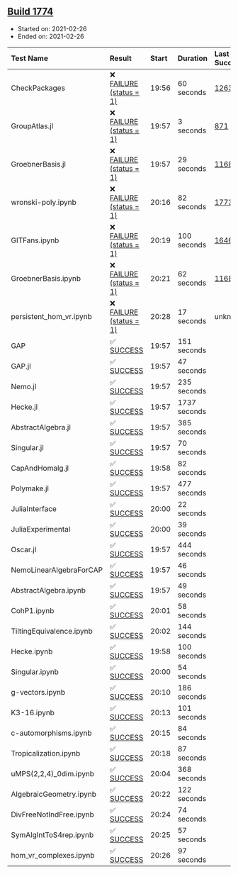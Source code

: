 ## [Build 1774](https://oscarci.mathematik.uni-kl.de/job/oscar-stable/1774/)

* Started on: 2021-02-26
* Ended on: 2021-02-26

| Test Name    | Result | Start | Duration | Last Success | First Failure |
|:-------------|:-------|:------|:---------|:-------------|:--------------|
| CheckPackages | ❌ [FAILURE (status = 1)](https://oscarci.mathematik.uni-kl.de/job/oscar-stable/1774/artifact/logs/build-1774/CheckPackages.log) | 19:56 | 60 seconds | [1263](https://oscarci.mathematik.uni-kl.de/job/oscar-stable/1263/) | [1264](https://oscarci.mathematik.uni-kl.de/job/oscar-stable/1264/) |
| GroupAtlas.jl | ❌ [FAILURE (status = 1)](https://oscarci.mathematik.uni-kl.de/job/oscar-stable/1774/artifact/logs/build-1774/GroupAtlas.jl.log) | 19:57 | 3 seconds | [871](https://oscarci.mathematik.uni-kl.de/job/oscar-stable/871/) | [872](https://oscarci.mathematik.uni-kl.de/job/oscar-stable/872/) |
| GroebnerBasis.jl | ❌ [FAILURE (status = 1)](https://oscarci.mathematik.uni-kl.de/job/oscar-stable/1774/artifact/logs/build-1774/GroebnerBasis.jl.log) | 19:57 | 29 seconds | [1168](https://oscarci.mathematik.uni-kl.de/job/oscar-stable/1168/) | [1169](https://oscarci.mathematik.uni-kl.de/job/oscar-stable/1169/) |
| wronski-poly.ipynb | ❌ [FAILURE (status = 1)](https://oscarci.mathematik.uni-kl.de/job/oscar-stable/1774/artifact/logs/build-1774/wronski-poly.ipynb.log) | 20:16 | 82 seconds | [1773](https://oscarci.mathematik.uni-kl.de/job/oscar-stable/1773/) | [1774](https://oscarci.mathematik.uni-kl.de/job/oscar-stable/1774/) |
| GITFans.ipynb | ❌ [FAILURE (status = 1)](https://oscarci.mathematik.uni-kl.de/job/oscar-stable/1774/artifact/logs/build-1774/GITFans.ipynb.log) | 20:19 | 100 seconds | [1646](https://oscarci.mathematik.uni-kl.de/job/oscar-stable/1646/) | [1647](https://oscarci.mathematik.uni-kl.de/job/oscar-stable/1647/) |
| GroebnerBasis.ipynb | ❌ [FAILURE (status = 1)](https://oscarci.mathematik.uni-kl.de/job/oscar-stable/1774/artifact/logs/build-1774/GroebnerBasis.ipynb.log) | 20:21 | 62 seconds | [1168](https://oscarci.mathematik.uni-kl.de/job/oscar-stable/1168/) | [1169](https://oscarci.mathematik.uni-kl.de/job/oscar-stable/1169/) |
| persistent_hom_vr.ipynb | ❌ [FAILURE (status = 1)](https://oscarci.mathematik.uni-kl.de/job/oscar-stable/1774/artifact/logs/build-1774/persistent_hom_vr.ipynb.log) | 20:28 | 17 seconds | unknown | unknown |
| GAP | ✅ [SUCCESS](https://oscarci.mathematik.uni-kl.de/job/oscar-stable/1774/artifact/logs/build-1774/GAP.log) | 19:57 | 151 seconds |  |  |
| GAP.jl | ✅ [SUCCESS](https://oscarci.mathematik.uni-kl.de/job/oscar-stable/1774/artifact/logs/build-1774/GAP.jl.log) | 19:57 | 47 seconds |  |  |
| Nemo.jl | ✅ [SUCCESS](https://oscarci.mathematik.uni-kl.de/job/oscar-stable/1774/artifact/logs/build-1774/Nemo.jl.log) | 19:57 | 235 seconds |  |  |
| Hecke.jl | ✅ [SUCCESS](https://oscarci.mathematik.uni-kl.de/job/oscar-stable/1774/artifact/logs/build-1774/Hecke.jl.log) | 19:57 | 1737 seconds |  |  |
| AbstractAlgebra.jl | ✅ [SUCCESS](https://oscarci.mathematik.uni-kl.de/job/oscar-stable/1774/artifact/logs/build-1774/AbstractAlgebra.jl.log) | 19:57 | 385 seconds |  |  |
| Singular.jl | ✅ [SUCCESS](https://oscarci.mathematik.uni-kl.de/job/oscar-stable/1774/artifact/logs/build-1774/Singular.jl.log) | 19:57 | 70 seconds |  |  |
| CapAndHomalg.jl | ✅ [SUCCESS](https://oscarci.mathematik.uni-kl.de/job/oscar-stable/1774/artifact/logs/build-1774/CapAndHomalg.jl.log) | 19:58 | 82 seconds |  |  |
| Polymake.jl | ✅ [SUCCESS](https://oscarci.mathematik.uni-kl.de/job/oscar-stable/1774/artifact/logs/build-1774/Polymake.jl.log) | 19:57 | 477 seconds |  |  |
| JuliaInterface | ✅ [SUCCESS](https://oscarci.mathematik.uni-kl.de/job/oscar-stable/1774/artifact/logs/build-1774/JuliaInterface.log) | 20:00 | 22 seconds |  |  |
| JuliaExperimental | ✅ [SUCCESS](https://oscarci.mathematik.uni-kl.de/job/oscar-stable/1774/artifact/logs/build-1774/JuliaExperimental.log) | 20:00 | 39 seconds |  |  |
| Oscar.jl | ✅ [SUCCESS](https://oscarci.mathematik.uni-kl.de/job/oscar-stable/1774/artifact/logs/build-1774/Oscar.jl.log) | 19:57 | 444 seconds |  |  |
| NemoLinearAlgebraForCAP | ✅ [SUCCESS](https://oscarci.mathematik.uni-kl.de/job/oscar-stable/1774/artifact/logs/build-1774/NemoLinearAlgebraForCAP.log) | 19:57 | 46 seconds |  |  |
| AbstractAlgebra.ipynb | ✅ [SUCCESS](https://oscarci.mathematik.uni-kl.de/job/oscar-stable/1774/artifact/logs/build-1774/AbstractAlgebra.ipynb.log) | 19:57 | 49 seconds |  |  |
| CohP1.ipynb | ✅ [SUCCESS](https://oscarci.mathematik.uni-kl.de/job/oscar-stable/1774/artifact/logs/build-1774/CohP1.ipynb.log) | 20:01 | 58 seconds |  |  |
| TiltingEquivalence.ipynb | ✅ [SUCCESS](https://oscarci.mathematik.uni-kl.de/job/oscar-stable/1774/artifact/logs/build-1774/TiltingEquivalence.ipynb.log) | 20:02 | 144 seconds |  |  |
| Hecke.ipynb | ✅ [SUCCESS](https://oscarci.mathematik.uni-kl.de/job/oscar-stable/1774/artifact/logs/build-1774/Hecke.ipynb.log) | 19:58 | 100 seconds |  |  |
| Singular.ipynb | ✅ [SUCCESS](https://oscarci.mathematik.uni-kl.de/job/oscar-stable/1774/artifact/logs/build-1774/Singular.ipynb.log) | 20:00 | 54 seconds |  |  |
| g-vectors.ipynb | ✅ [SUCCESS](https://oscarci.mathematik.uni-kl.de/job/oscar-stable/1774/artifact/logs/build-1774/g-vectors.ipynb.log) | 20:10 | 186 seconds |  |  |
| K3-16.ipynb | ✅ [SUCCESS](https://oscarci.mathematik.uni-kl.de/job/oscar-stable/1774/artifact/logs/build-1774/K3-16.ipynb.log) | 20:13 | 101 seconds |  |  |
| c-automorphisms.ipynb | ✅ [SUCCESS](https://oscarci.mathematik.uni-kl.de/job/oscar-stable/1774/artifact/logs/build-1774/c-automorphisms.ipynb.log) | 20:15 | 84 seconds |  |  |
| Tropicalization.ipynb | ✅ [SUCCESS](https://oscarci.mathematik.uni-kl.de/job/oscar-stable/1774/artifact/logs/build-1774/Tropicalization.ipynb.log) | 20:18 | 87 seconds |  |  |
| uMPS(2,2,4)_0dim.ipynb | ✅ [SUCCESS](https://oscarci.mathematik.uni-kl.de/job/oscar-stable/1774/artifact/logs/build-1774/uMPS-2-2-4-_0dim.ipynb.log) | 20:04 | 368 seconds |  |  |
| AlgebraicGeometry.ipynb | ✅ [SUCCESS](https://oscarci.mathematik.uni-kl.de/job/oscar-stable/1774/artifact/logs/build-1774/AlgebraicGeometry.ipynb.log) | 20:22 | 122 seconds |  |  |
| DivFreeNotIndFree.ipynb | ✅ [SUCCESS](https://oscarci.mathematik.uni-kl.de/job/oscar-stable/1774/artifact/logs/build-1774/DivFreeNotIndFree.ipynb.log) | 20:24 | 74 seconds |  |  |
| SymAlgIntToS4rep.ipynb | ✅ [SUCCESS](https://oscarci.mathematik.uni-kl.de/job/oscar-stable/1774/artifact/logs/build-1774/SymAlgIntToS4rep.ipynb.log) | 20:25 | 57 seconds |  |  |
| hom_vr_complexes.ipynb | ✅ [SUCCESS](https://oscarci.mathematik.uni-kl.de/job/oscar-stable/1774/artifact/logs/build-1774/hom_vr_complexes.ipynb.log) | 20:26 | 97 seconds |  |  |
